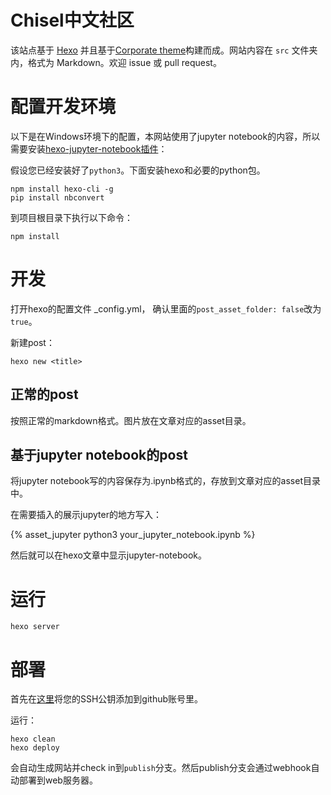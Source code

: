 # Chisel中文社区

该站点基于 [Hexo](https://hexo.io/) 并且基于[Corporate theme](https://github.com/ptsteadman/hexo-theme-corporate)构建而成。网站内容在 `src` 文件夹内，格式为 Markdown。欢迎 issue 或 pull request。

# 配置开发环境

以下是在Windows环境下的配置，本网站使用了jupyter notebook的内容，所以需要安装[hexo-jupyter-notebook插件](https://www.npmjs.com/package/hexo-jupyter-notebook)：

假设您已经安装好了`python3`。下面安装hexo和必要的python包。
```
npm install hexo-cli -g
pip install nbconvert
```

到项目根目录下执行以下命令：
```
npm install
```

# 开发

打开hexo的配置文件 _config.yml， 确认里面的`post_asset_folder: false`改为`true`。

新建post：

```
hexo new <title>
```

## 正常的post

按照正常的markdown格式。图片放在文章对应的asset目录。

## 基于jupyter notebook的post

将jupyter notebook写的内容保存为.ipynb格式的，存放到文章对应的asset目录中。

在需要插入的展示jupyter的地方写入：

<script src="/metronic/assets/plugins/jquery.min.js"></script>
{% asset_jupyter python3 your_jupyter_notebook.ipynb %}

然后就可以在hexo文章中显示jupyter-notebook。

# 运行

```
hexo server
```

# 部署

首先在[这里](https://github.com/settings/keys)将您的SSH公钥添加到github账号里。

运行：
```
hexo clean
hexo deploy
```
会自动生成网站并check in到`publish`分支。然后publish分支会通过webhook自动部署到web服务器。
